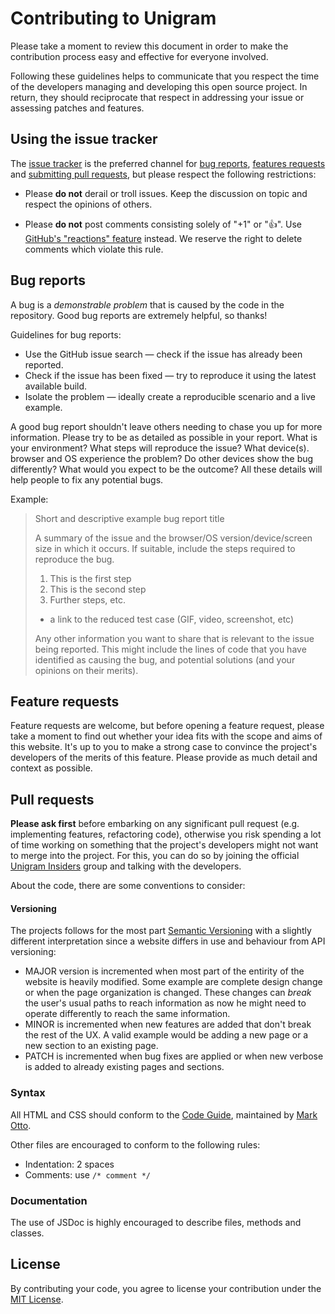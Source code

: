 # Contributing to Unigram
Please take a moment to review this document in order to make the contribution process easy and effective for everyone involved.

Following these guidelines helps to communicate that you respect the time of the developers managing and developing this open source project. In return, they should reciprocate that respect in addressing your issue or assessing patches and features.

## Using the issue tracker
The [issue tracker](https://github.com/UnigramDev/unigram.me/issues) is the preferred channel for [bug reports](#bug-reports), [features requests](#feature-requests) and [submitting pull requests](#pull-requests), but please respect the following restrictions:

* Please **do not** derail or troll issues. Keep the discussion on topic and respect the opinions of others.

* Please **do not** post comments consisting solely of "+1" or "👍". Use [GitHub's "reactions" feature](https://github.com/blog/2119-add-reactions-to-pull-requests-issues-and-comments) instead. We reserve the right to delete comments which violate this rule.

## Bug reports
A bug is a _demonstrable problem_ that is caused by the code in the repository. Good bug reports are extremely helpful, so thanks!

Guidelines for bug reports:

* Use the GitHub issue search — check if the issue has already been reported.
* Check if the issue has been fixed — try to reproduce it using the latest available build.
* Isolate the problem — ideally create a reproducible scenario and a live example.

A good bug report shouldn't leave others needing to chase you up for more information. Please try to be as detailed as possible in your report. What is your environment? What steps will reproduce the issue? What device(s). browser and OS experience the problem? Do other devices show the bug differently? What would you expect to be the outcome? All these details will help people to fix any potential bugs.

Example:

>Short and descriptive example bug report title
>
>A summary of the issue and the browser/OS version/device/screen size in which it occurs. If suitable, include the steps required to reproduce the bug.
>
>1. This is the first step
>2. This is the second step
>3. Further steps, etc.
>
>- a link to the reduced test case (GIF, video, screenshot, etc)
>
>Any other information you want to share that is relevant to the issue being reported. This might include the lines of code that you have identified as causing the bug, and potential solutions (and your opinions on their merits).

## Feature requests
Feature requests are welcome, but before opening a feature request, please take a moment to find out whether your idea fits with the scope and aims of this website. It's up to you to make a strong case to convince the project's developers of the merits of this feature. Please provide as much detail and context as possible.

## Pull requests
**Please ask first** before embarking on any significant pull request (e.g. implementing features, refactoring code), otherwise you risk spending a lot of time working on something that the project's developers might not want to merge into the project. For this, you can do so by joining the official [Unigram Insiders](https://t.me/joinchat/AAAAAD851oqVwhp9oy9WbQ) group and talking with the developers.

About the code, there are some conventions to consider:

#### Versioning
The projects follows for the most part [Semantic Versioning](http://semver.org/) with a slightly different interpretation since a website differs in use and behaviour from API versioning:

* MAJOR version is incremented when most part of the entirity of the website is heavily modified. Some example are complete design change or when the page organization is changed. These changes can _break_ the user's usual paths to reach information as now he might need to operate differently to reach the same information.
* MINOR is incremented when new features are added that don't break the rest of the UX. A valid example would be adding a new page or a new section to an existing page.
* PATCH is incremented when bug fixes are applied or when new verbose is added to already existing pages and sections.

### Syntax
All HTML and CSS should conform to the [Code Guide](http://codeguide.co/), maintained by [Mark Otto](https://github.com/mdo).

Other files are encouraged to conform to the following rules:
* Indentation: 2 spaces
* Comments: use `/* comment */`

### Documentation
The use of JSDoc is highly encouraged to describe files, methods and classes.


## License
By contributing your code, you agree to license your contribution under the [MIT License](https://github.com/UnigramDev/unigram.me/blob/v2/LICENSE). 